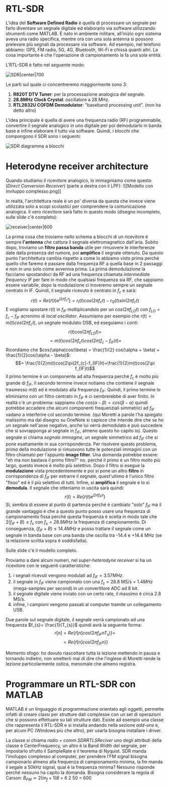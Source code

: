 # RTL-SDR

L’idea del **Software Defined Radio** è quella di processare un segnale per farlo diventare un segnale digitale ed elaborarlo via software utilizzando strumenti come MATLAB. 
È nato in ambiente militare, all’inizio ogni sistema aveva una radio specifica, mentre ora con una sola antenna si possono prelevare più segnali da processare via software.
Ad esempio, nel telefono abbiamo: GPS, FM radio, 5G, 4G, Bluetooth, Wi-Fi e chissà quanti altri.
La cosa importante è che l'operazione di campionamento la fa una sola entità.

L'RTL-SDR è fatto nel seguente modo: 

![SDR|center|700](https://d3i71xaburhd42.cloudfront.net/69780c5100d9ac6ed2afcb33399fe40fb749fe57/2-Figure4-1.png)

Le parti sul quale ci concentreremo maggiormente sono 3: 
1. **R820T DTV Tuner**: per la processazione analogica del segnale.
2. **28.8MHz Clock Crystal**: oscillatore a 28 MHz.
3. **RTL2832U COFDM Demodulator**: "baseband processing unit". (non ha detto altro) 

L'idea principale è quella di avere una frequenza radio (RF) programmabile, convertire il segnale analogico in uno digitale per poi demodularlo in banda base e infine elaborare il tutto via software. 
Quindi, i blocchi che compongono il SDR sono i seguenti: 

![SDR diagramma a blocchi](https://www.researchgate.net/profile/Stephen-Ugwuanyi/publication/328164022/figure/fig1/AS:701214731796481@1544194028671/Simple-SDR-Architecture.ppm)

# Heterodyne receiver architecture 

Quando studiamo il ricevitore analogico, lo immaginiamo come questo (*Direct Conversion Receiver*) (parte a destra con il LPF):
![[Modello con inviluppo complesso.png]]

In realtà, l'architettura reale è un po' diversa da questa che invece viene utilizzata solo a scopi scolastici per comprendere la comunicazione analogica. Il vero ricevitore sarà fatto in questo modo (disegno incompleto, sulle slide c'è completo): 

![receiver|center|600](https://rahsoft.com/wp-content/uploads/2021/08/Screenshot-2021-08-17-at-16.45.09-600x318.png)

La prima cosa che troviamo nello schema a blocchi di un ricevitore è sempre **l'antenna** che cattura il segnale elettromagnetico dall'aria. 
Subito dopo, troviamo un **filtro passa banda** utile per rimuovere le interferenze date dalla presenza del rumore, poi **amplifico** il segnale ottenuto. 
Da questo punto l'architettura cambia rispetto a come lo abbiamo visto prima perché quello che faremo è passare dalla frequenza RF a quella base in 2 passaggi e non in uno solo come avveniva prima. 
La prima demodulazione la facciamo spostandoci da RF ad una frequenza chiamata *intermediate frequency IF* per fare in modo che qualsiasi frequenza sia RF, che sappiamo essere variabile, dopo la modulazione ci troveremo sempre un segnale centrato in IF. 
Quindi, il segnale ricevuto è centrato in $f_c$ e sarà: 
$$r(t) = Re\{\tilde{r}(t)e^{j2\pi f_{c}t}\} = r_{I}(t)cos(2\pi f_{c}t) - r_{Q}(t)sin(2\pi f_{c}t)$$
E vogliamo spostare $r(t)$ in $f_{IF}$ moltiplicandolo per un $cos(2\pi f_{LO}t)$ con $f_{LO}= f_{c}- f_{IF}$ acronimo di *local oscillator*.
Assumiamo per esempio che $r(t) = m(t)cos(2\pi f_{c}t)$, un segnale modulato DSB, ed eseguiamo i conti:
$$r(t)cos(2\pi f_{LO}t) =$$
$$ = m(t)cos(2\pi f_{c}t)cos(2\pi(f_{c}-f_{IF})t) =$$
Ricordiamo che $cos(\alpha)cos(\beta) = \frac{1}{2} cos(\alpha + \beta) + \frac{1}{2}cos(\alpha - \beta)$:
$$= \frac{1}{2}m(t)cos(2\pi(2f_{c}-f_{IF})t)+\frac{1}{2}m(t)cos(2\pi f_{IF}t)$$
Il primo termine è un componente ad alta frequenza perché $f_c$ è molto più grande di $f_{IF}$, il secondo termine invece notiamo che contiene il segnale trasmesso $m(t)$ ed è modulato alla frequenza $f_{IF}$. Quindi, il primo termine lo eliminiamo con un filtro centrato in $f_{IF}$ e ci sembrerebbe di aver finito. 
In realtà c'è un problema: sappiamo che $cos(\alpha - \beta) = cos(\beta - \alpha)$ quindi potrebbe accadere che alcuni componenti frequenziali simmetrici ad $f_{IF}$ vadano a interferire col secondo termine. (qui Moretti a parole l'ha spiegato malissimo ma dal disegno su OneNote si capisce che intende dire che se ho un segnale nell'asse negativo, anche lui verrà demodulato e può succedere che si sovrapponga al segnale in $f_{IF}$, almeno questo ho capito io). Questo segnale si chiama *segnale immagine*, un segnale simmetrico ad $f_{IF}$ che si pone esattamente in sua corrispondenza. 
Per risolvere questo problema, *prima* della modulazione si rimuovono tutte le potenziali immagini con un filtro chiamato per l'appunto **image filter**. 
Una domanda potrebbe essere: "eh ma non bastava il primo filtro?" no. perché il primo è un filtro molto più largo, questo invece è molto più selettivo. 
Dopo il filtro si esegue la **modulazione** vista precedentemente e poi si pone un altro **filtro** in corrispondenza di $f_{IF}$ per estrarre il segnale, quest'ultimo è l'unico filtro "fisso" ed è il più selettivo di tutti. 
Infine, si **amplifica** il segnale e lo si **demodula**. 
Il segnale che otteniamo in uscita sarà quindi: 
$$r(t) = Re\{\tilde{r}(t) e^{j2\pi f_{IF}t}\}$$
Sì, sembra di essere al punto di partenza perché è cambiato "solo" $f_{IF}$ ma il grande vantaggio è che a questo punto posso usare una frequenza di campionamento fissa perché questa frequenza è scelta in modo tale che $2(f_{IF} + B) \le f_s$ con $f_{s} = 28.8 MHz$ la frequenza di campionamento. 
Di conseguenza, $(f_{IF}+ B) \le 14.4 MHz$ e posso trattare il segnale come un segnale in banda base con una banda che oscilla tra -14.4 e +14.4 MHz (se la relazione scritta sopra è soddisfatta). 

Sulle slide c'è il modello completo.

Proviamo a dare alcuni numeri, nel *super-heterodyne receiver* si ha un ricevitore con le seguenti caratteristiche:
1. i segnali ricevuti vengono modulati ad $f_{IF}= 3.57MHz$.
2. il segnale in $f_{IF}$ viene campionato con una $f_{s}= 28.8$ MS/s = $1.4MHz$ (mega-samples per second) in un convertitore ADC ad 8 bit. 
3. il segnale digitale viene inviato con un certo rate, il massimo è circa $2.8$ MS/s.
4. infine, i campioni vengono passati al computer tramite un collegamento USB.

Due parole sul segnale digitale, il segnale verrà campionato ad una frequenza $f_{s}= \frac{1}{T_{s}}$ quindi avrà la seguente forma:
$$r[n] = Re\{\tilde{r}[n]cos(2\pi f_{IF}nT_{s})\} =$$
$$ = Re\{\tilde{r}[n]cos(2\pi f_{IF}n)\}$$

Momento sfogo: ho dovuto riascoltare tutta la lezione mettendo in pausa e tornando indietro, non smetterò mai di dire che l’inglese di Moretti rende la lezione particolarmente ostica, menomale che almeno registra. 
# Programmare un RTL-SDR con MATLAB

MATLAB è un linguaggio di programmazione orientato agli oggetti, permette infatti di creare classi per strutture dati complesse con un set di operazioni che si possono effettuare su tali strutture dati. 
Esiste ad esempio una classe che rappresenta il RTL-SDR e si installa andando nella sezione *add-ons* e, per alcuni PC (Windows più che altro), per usarla bisogna installare i driver. 

La classe si chiama *radio = comm.SDRRTLSReciver*
uno degli attributi della classe è CenterFrequency, un altro è la Band Width del segnale, per impostarlo sfrutto il SampleRate e il teorema di Nyquist. 
SDR manda l’inviluppo complesso al computer, per prendere l’FM signal bisogna campionarlo almeno alla frequenza di campionamento minima, la fm manda il segale a 50kHz signal, qual è la frequenza minima? Nessuno risponde perché nessuno ha capito la domanda. Bisogna considerare la regola di Carson:
$B_{FM} \simeq 2(m_f + 1)B$
= 6 2 50 = 600

